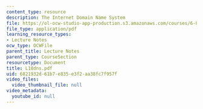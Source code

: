 ```yaml
---
content_type: resource
description: The Internet Domain Name System
file: https://ol-ocw-studio-app-production.s3.amazonaws.com/courses/6-829-computer-networks-fall-2002/6821932d61b7e835e3f2aa38fc7f957f_L18dns.pdf
file_type: application/pdf
learning_resource_types:
- Lecture Notes
ocw_type: OCWFile
parent_title: Lecture Notes
parent_type: CourseSection
resourcetype: Document
title: L18dns.pdf
uid: 6821932d-61b7-e835-e3f2-aa38fc7f957f
video_files:
  video_thumbnail_file: null
video_metadata:
  youtube_id: null
---
```

